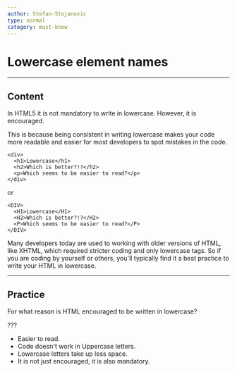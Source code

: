 ```yaml
---
author: Stefan-Stojanovic
type: normal
category: must-know
---
```


# Lowercase element names


---

## Content

In HTML5 it is not mandatory to write in lowercase. However, it is encouraged.

This is because being consistent in writing lowercase makes your code more readable and easier for most developers to spot mistakes in the code.

```plain-text
<div>
  <h1>Lowercase</h1>
  <h2>Which is better?!?</h2>
  <p>Which seems to be easier to read?</p>
</div>

```

or 

```plain-text
<DIV>
  <H1>Lowercase</H1>
  <H2>Which is better?!?</H2>
  <P>Which seems to be easier to read?</P>
</DIV>

```

Many developers today are used to working with older versions of HTML, like XHTML, which required stricter coding and only lowercase tags. So if you are coding by yourself or others, you'll typically find it a best practice to write your HTML in lowercase.


---

## Practice

For what reason is HTML encouraged to be written in lowercase?

???

- Easier to read.
- Code doesn't work in Uppercase letters.
- Lowercase letters take up less space.
- It is not just encouraged, it is also mandatory.
 
